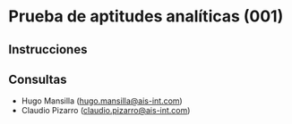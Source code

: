 # Prueba de aptitudes analíticas (001)

## Instrucciones 


## Consultas
- Hugo Mansilla (hugo.mansilla@ais-int.com)
- Claudio Pizarro (claudio.pizarro@ais-int.com)
